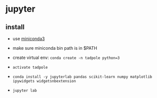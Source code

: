 # jupyter

## install
- use [miniconda3](https://docs.conda.io/en/latest/miniconda.html)
- make sure miniconda bin path is in $PATH
- create virtual env:
  `conda create -n tadpole python=3`
  
- `activate tadpole`
- `conda install -y jupyterlab pandas scikit-learn numpy matplotlib ipywidgets widgetsnbextension`
- `jupyter lab`